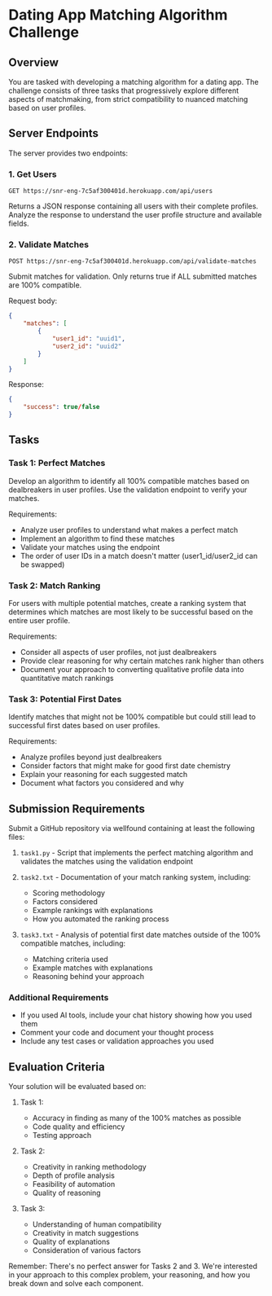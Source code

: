 # Dating App Matching Algorithm Challenge

## Overview
You are tasked with developing a matching algorithm for a dating app. The challenge consists of three tasks that progressively explore different aspects of matchmaking, from strict compatibility to nuanced matching based on user profiles.

## Server Endpoints

The server provides two endpoints:

### 1. Get Users
```
GET https://snr-eng-7c5af300401d.herokuapp.com/api/users
```
Returns a JSON response containing all users with their complete profiles. Analyze the response to understand the user profile structure and available fields.

### 2. Validate Matches
```
POST https://snr-eng-7c5af300401d.herokuapp.com/api/validate-matches
```
Submit matches for validation. Only returns true if ALL submitted matches are 100% compatible.

Request body:
```json
{
    "matches": [
        {
            "user1_id": "uuid1",
            "user2_id": "uuid2"
        }
    ]
}
```

Response:
```json
{
    "success": true/false
}
```

## Tasks

### Task 1: Perfect Matches
Develop an algorithm to identify all 100% compatible matches based on dealbreakers in user profiles. Use the validation endpoint to verify your matches.

Requirements:
- Analyze user profiles to understand what makes a perfect match
- Implement an algorithm to find these matches
- Validate your matches using the endpoint
- The order of user IDs in a match doesn't matter (user1_id/user2_id can be swapped)

### Task 2: Match Ranking
For users with multiple potential matches, create a ranking system that determines which matches are most likely to be successful based on the entire user profile.

Requirements:
- Consider all aspects of user profiles, not just dealbreakers
- Provide clear reasoning for why certain matches rank higher than others
- Document your approach to converting qualitative profile data into quantitative match rankings

### Task 3: Potential First Dates
Identify matches that might not be 100% compatible but could still lead to successful first dates based on user profiles.

Requirements:
- Analyze profiles beyond just dealbreakers
- Consider factors that might make for good first date chemistry
- Explain your reasoning for each suggested match
- Document what factors you considered and why

## Submission Requirements

Submit a GitHub repository via wellfound containing at least the following files:

1. `task1.py` - Script that implements the perfect matching algorithm and validates the matches using the validation endpoint

2. `task2.txt` - Documentation of your match ranking system, including:
   - Scoring methodology
   - Factors considered
   - Example rankings with explanations
   - How you automated the ranking process

3. `task3.txt` - Analysis of potential first date matches outside of the 100% compatible matches, including:
   - Matching criteria used
   - Example matches with explanations
   - Reasoning behind your approach

### Additional Requirements

- If you used AI tools, include your chat history showing how you used them
- Comment your code and document your thought process
- Include any test cases or validation approaches you used

## Evaluation Criteria

Your solution will be evaluated based on:

1. Task 1:
   - Accuracy in finding as many of the 100% matches as possible
   - Code quality and efficiency
   - Testing approach

2. Task 2:
   - Creativity in ranking methodology
   - Depth of profile analysis
   - Feasibility of automation
   - Quality of reasoning

3. Task 3:
   - Understanding of human compatibility
   - Creativity in match suggestions
   - Quality of explanations
   - Consideration of various factors

Remember: There's no perfect answer for Tasks 2 and 3. We're interested in your approach to this complex problem, your reasoning, and how you break down and solve each component.

